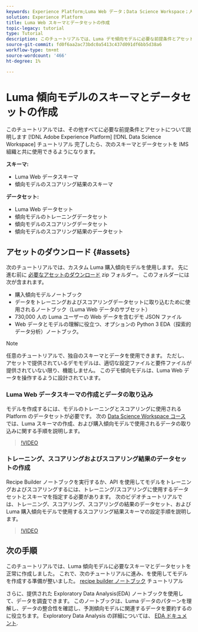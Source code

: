 ```yaml
---
keywords: Experience Platform;Luma Web データ；Data Science Workspace；人気の高いトピック；レシピ；デモデータ；デモ Web データ；Luma データ
solution: Experience Platform
title: Luma Web スキーマとデータセットの作成
topic-legacy: tutorial
type: Tutorial
description: このチュートリアルでは、Luma デモ傾向モデルに必要な前提条件とアセットについて説明します。
source-git-commit: fd0f6aa2ac73bdc0a5413c437d091df6bb5d38a6
workflow-type: tm+mt
source-wordcount: '466'
ht-degree: 1%

---
```



# Luma 傾向モデルのスキーマとデータセットの作成

このチュートリアルでは、その他すべてに必要な前提条件とアセットについて説明します [!DNL Adobe Experience Platform] [!DNL Data Science Workspace] チュートリアル 完了したら、次のスキーマとデータセットを IMS 組織と共に使用できるようになります。

**スキーマ:**

- Luma Web データスキーマ
- 傾向モデルのスコアリング結果のスキーマ

**データセット:**

- Luma Web データセット
- 傾向モデルのトレーニングデータセット
- 傾向モデルのスコアリングデータセット
- 傾向モデルのスコアリング結果のデータセット

## アセットのダウンロード {#assets}

次のチュートリアルでは、カスタム Luma 購入傾向モデルを使用します。 先に進む前に [必要なアセットのダウンロード](https://experienceleague.adobe.com/docs/platform-learn/assets/DSW-course-sample-assets.zip?lang=en) zip フォルダー。 このフォルダーには次が含まれます。

- 購入傾向モデルノートブック
- データをトレーニングおよびスコアリングデータセットに取り込むために使用されるノートブック（Luma Web データのサブセット）
- 730,000 人の Luma ユーザーの Web データを含むデモ JSON ファイル
- Web データとモデルの理解に役立つ、オプションの Python 3 EDA（探索的データ分析）ノートブック。

>[!NOTE]
>
> 任意のチュートリアルで、独自のスキーマとデータを使用できます。 ただし、アセットで提供されているデモモデルは、適切な設定ファイルと要件ファイルが提供されていない限り、機能しません。 このデモ傾向モデルは、Luma Web データを操作するように設計されています。

### Luma Web データスキーマの作成とデータの取り込み

モデルを作成するには、モデルのトレーニングとスコアリングに使用される Platform のデータセットが必要です。 次の [Data Science Workspace コース](https://experienceleague.adobe.com/?recommended=ExperiencePlatform-U-1-2021.1.dsw) では、Luma スキーマの作成、および購入傾向モデルで使用されるデータの取り込みに関する手順を説明します。

>[!VIDEO](https://video.tv.adobe.com/v/333312)

### トレーニング、スコアリングおよびスコアリング結果のデータセットの作成

Recipe Builder ノートブックを実行するか、API を使用してモデルをトレーニングおよびスコアリングするには、トレーニング/スコアリングに使用するデータセットとスキーマを指定する必要があります。 次のビデオチュートリアルでは、トレーニング、スコアリング、スコアリングの結果のデータセット、および Luma 購入傾向モデルで使用するスコアリング結果スキーマの設定手順を説明します。

>[!VIDEO](https://video.tv.adobe.com/v/333426)

## 次の手順

このチュートリアルでは、Luma 傾向モデルに必要なスキーマとデータセットを正常に作成しました。 これで、次のチュートリアルに進み、を使用してモデルを作成する準備が整いました。 [recipe builder ノートブック](../jupyterlab/create-a-model.md) チュートリアル

さらに、提供された Exploratory Data Analysis(EDA) ノートブックを使用して、データを調査できます。 このノートブックは、Luma データのパターンを理解し、データの整合性を確認し、予測傾向モデルに関連するデータを要約するのに役立ちます。 Exploratory Data Analysis の詳細については、 [EDA ドキュメント](../jupyterlab/eda-notebook.md).